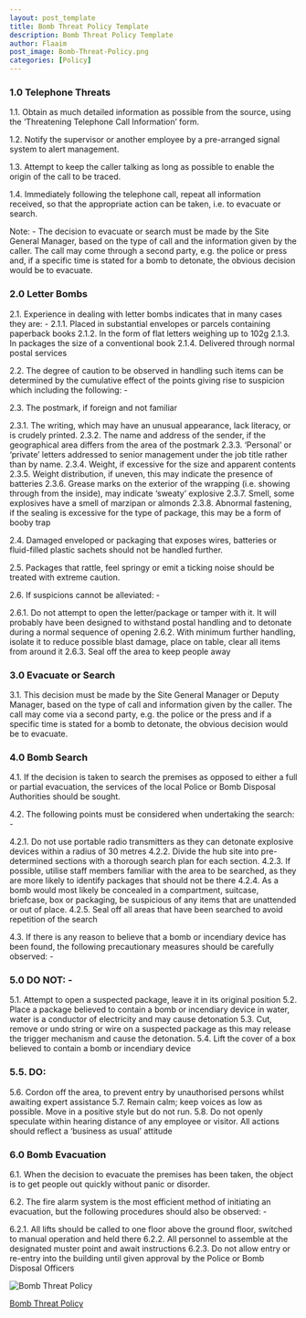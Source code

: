 ```yaml
---
layout: post_template
title: Bomb Threat Policy Template
description: Bomb Threat Policy Template
author: Flaaim
post_image: Bomb-Threat-Policy.png
categories: [Policy]
---
```


### 1.0      Telephone Threats

1.1.      Obtain as much detailed information as possible from the source, using the ‘Threatening Telephone Call Information’ form.

1.2.      Notify the supervisor or another employee by a pre-arranged signal system to alert management.

1.3.      Attempt to keep the caller talking as long as possible to enable the origin of the call to be traced.

1.4.      Immediately following the telephone call, repeat all information received, so that the appropriate action can be taken, i.e. to evacuate or search.

Note: - The decision to evacuate or search must be made by the Site General Manager, based on the type of call and the information given by the caller. The call may come through a second party, e.g. the police or press and, if a specific time is stated for a bomb to detonate, the obvious decision would be to evacuate.

### 2.0	Letter Bombs

2.1.	Experience in dealing with letter bombs indicates that in many cases they are: -
2.1.1.	Placed in substantial envelopes or parcels containing paperback books
2.1.2.	In the form of flat letters weighing up to 102g
2.1.3.	In packages the size of a conventional book
2.1.4.	Delivered through normal postal services

2.2.	The degree of caution to be observed in handling such items can be determined by the cumulative effect of the points giving rise to suspicion which including the following: -

2.3.	The postmark, if foreign and not familiar

2.3.1.	The writing, which may have an unusual appearance, lack literacy, or is crudely printed.
2.3.2.	The name and address of the sender, if the geographical area differs from the area of the postmark
2.3.3.	‘Personal’ or ‘private’ letters addressed to senior management under the job title rather than by name.
2.3.4.	Weight, if excessive for the size and apparent contents
2.3.5.	Weight distribution, if uneven, this may indicate the presence of batteries
2.3.6.	Grease marks on the exterior of the wrapping (i.e. showing through from the inside), may indicate ‘sweaty’ explosive
2.3.7.	Smell, some explosives have a smell of marzipan or almonds
2.3.8.	Abnormal fastening, if the sealing is excessive for the type of package, this may be a form of booby trap 

2.4.	Damaged enveloped or packaging that exposes wires, batteries or fluid-filled plastic sachets should not be handled further.
 
2.5.	Packages that rattle, feel springy or emit a ticking noise should be treated with extreme caution.

2.6.	If suspicions cannot be alleviated: -

2.6.1.	Do not attempt to open the letter/package or tamper with it. It will probably have been designed to withstand postal handling and to detonate during a normal sequence of opening
2.6.2.	With minimum further handling, isolate it to reduce possible blast damage, place on table, clear all items from around it
2.6.3.	Seal off the area to keep people away


### 3.0	Evacuate or Search

3.1.	This decision must be made by the Site General Manager or Deputy Manager, based on the type of call and information given by the caller. The call may come via a second party, e.g. the police or the press and if a specific time is stated for a bomb to detonate, the obvious decision would be to evacuate.

### 4.0	Bomb Search

4.1.	If the decision is taken to search the premises as opposed to either a full or partial evacuation, the services of the local Police or Bomb Disposal Authorities should be sought.

4.2.	The following points must be considered when undertaking the search: -

4.2.1.	Do not use portable radio transmitters as they can detonate explosive devices within a radius of 30 metres
4.2.2.	Divide the hub site into pre-determined sections with a thorough search plan for each section.
4.2.3.	If possible, utilise staff members familiar with the area to be searched, as they are more likely to identify packages that should not be there
4.2.4.	As a bomb would most likely be concealed in a compartment, suitcase, briefcase, box or packaging, be suspicious of any items that are unattended or out of place.
4.2.5.	Seal off all areas that have been searched to avoid repetition of the search

4.3.	If there is any reason to believe that a bomb or incendiary device has been found, the following precautionary measures should be carefully observed: -

### 5.0	DO NOT: -

5.1.	Attempt to open a suspected package, leave it in its original position
5.2.	Place a package believed to contain a bomb or incendiary device in water, water is a conductor of electricity and may cause detonation
5.3.	Cut, remove or undo string or wire on a suspected package as this may release the trigger mechanism and cause the detonation.
5.4.	Lift the cover of a box believed to contain a bomb or incendiary device

### 5.5.	DO:
5.6.	Cordon off the area, to prevent entry by unauthorised persons whilst awaiting expert assistance
5.7.	Remain calm; keep voices as low as possible. Move in a positive style but do not run.
5.8.	Do not openly speculate within hearing distance of any employee or visitor. All actions should reflect a ‘business as usual’ attitude

### 6.0	Bomb Evacuation
6.1.	When the decision to evacuate the premises has been taken, the object is to get people out quickly without panic or disorder.

6.2.	The fire alarm system is the most efficient method of initiating an evacuation, but the following procedures should also be observed: -

6.2.1.	All lifts should be called to one floor above the ground floor, switched to manual operation and held there
6.2.2.	All personnel to assemble at the designated muster point and await instructions
6.2.3.	Do not allow entry or re-entry into the building until given approval by the Police or Bomb Disposal Officers

![Bomb Threat Policy](https://safetyworkblog.com/assets/img/Bomb-Threat-Policy.png)

[Bomb Threat Policy](https://safetyworkblog.com/assets/template/Bomb-Threat-Policy.docx)
